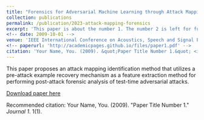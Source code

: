 ```yaml
---
title: "Forensics for Adversarial Machine Learning through Attack Mapping Identification"
collection: publications
permalink: /publication/2023-attack-mapping-forensics
excerpt: 'This paper is about the number 1. The number 2 is left for future work.'
<!-- date: 2009-10-01 -->
venue: 'IEEE International Conference on Acoustics, Speech and Signal Processing, 2023'
<!-- paperurl: 'http://academicpages.github.io/files/paper1.pdf' -->
citation: 'Your Name, You. (2009). &quot;Paper Title Number 1.&quot; <i>Journal 1</i>. 1(1).'
---
```

This paper proposes an attack mapping identification method that utilizes a pre-attack example recovery mechanism as a feature extraction method for performing post-attack forensic analysis of test-time adversarial attacks.

[Download paper here](http://academicpages.github.io/files/paper1.pdf)

Recommended citation: Your Name, You. (2009). "Paper Title Number 1." <i>Journal 1</i>. 1(1).
